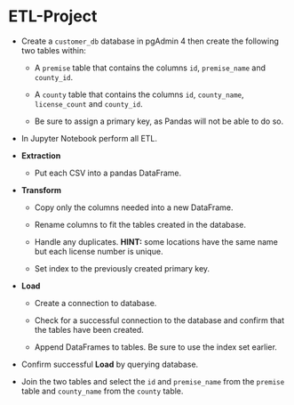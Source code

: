# ETL-Project
* Create a `customer_db` database in pgAdmin 4 then create the following two tables within:

  * A `premise` table that contains the columns `id`, `premise_name` and `county_id`.

  * A `county` table that contains the columns `id`, `county_name`, `license_count` and `county_id`.

  * Be sure to assign a primary key, as Pandas will not be able to do so.

* In Jupyter Notebook perform all ETL.

* **Extraction**

  * Put each CSV into a pandas DataFrame.

* **Transform**

  * Copy only the columns needed into a new DataFrame.

  * Rename columns to fit the tables created in the database.

  * Handle any duplicates. **HINT:** some locations have the same name but each license number is unique.

  * Set index to the previously created primary key.

* **Load**

  * Create a connection to database.

  * Check for a successful connection to the database and confirm that the tables have been created.

  * Append DataFrames to tables. Be sure to use the index set earlier.

* Confirm successful **Load** by querying database.

* Join the two tables and select the `id` and `premise_name` from the `premise` table and `county_name` from the `county` table.
